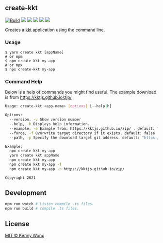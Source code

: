 ## create-kkt

[![Build](https://github.com/kktjs/create-kkt/workflows/Build/badge.svg)](https://github.com/kktjs/create-kkt/actions) [![](https://img.shields.io/github/issues/kktjs/create-kkt.svg)](https://github.com/kktjs/create-kkt/issues) [![](https://img.shields.io/github/forks/kktjs/create-kkt.svg)](https://github.com/kktjs/create-kkt/network) [![](https://img.shields.io/github/stars/kktjs/create-kkt.svg)](https://github.com/kktjs/create-kkt/stargazers) [![](https://img.shields.io/github/release/kktjs/create-kkt)](https://github.com/kktjs/create-kkt/releases) [![](https://img.shields.io/npm/v/create-kkt.svg)](https://www.npmjs.com/package/create-kkt)

Creates a [kkt](https://github.com/kktjs/kkt) application using the command line.

### Usage

```shell
$ yarn create kkt [appName]
# or npm
$ npm create kkt my-app
# or npx
$ npx create-kkt my-app
```

### Command Help

Below is a help of commands you might find useful. The example download is from https://kktjs.github.io/zip/

```bash
Usage: create-kkt <app-name> [options] [--help|h]

Options:
  --version, -v Show version number
  --help, -h Displays help information.
  --example, -e Example from: https://kktjs.github.io/zip/ , default: "basic"
  --force, -f Overwrite target directory if it exists. default: false
  --path, -p Specify the download target git address. default: "https://kktjs.github.io/zip/"

Example:
  npx create-kkt my-app
  yarn create kkt appName
  npm create kkt my-app
  npm create kkt my-app -f
  npm create kkt my-app -p https://kktjs.github.io/zip/

Copyright 2021
```

## Development

```bash
npm run watch # Listen compile .ts files.
npm run build # compile .ts files.
```

## License

[MIT © Kenny Wong](https://github.com/kktjs/kkt/blob/master/LICENSE)
